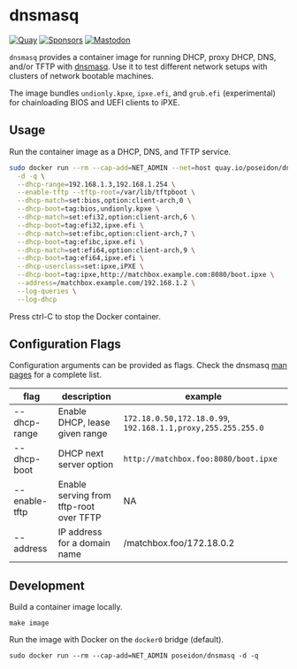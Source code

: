 # dnsmasq
[![Quay](https://img.shields.io/badge/container-quay-green)](https://quay.io/repository/poseidon/dnsmasq)
[![Sponsors](https://img.shields.io/github/sponsors/poseidon?logo=github)](https://github.com/sponsors/poseidon)
[![Mastodon](https://img.shields.io/badge/follow-news-6364ff?logo=mastodon)](https://fosstodon.org/@poseidon)

`dnsmasq` provides a container image for running DHCP, proxy DHCP, DNS, and/or TFTP with [dnsmasq](http://www.thekelleys.org.uk/dnsmasq/doc.html). Use it to test different network setups with clusters of network bootable machines.

The image bundles `undionly.kpxe`, `ipxe.efi`, and `grub.efi` (experimental) for chainloading BIOS and UEFI clients to iPXE.

## Usage

Run the container image as a DHCP, DNS, and TFTP service.

```sh
sudo docker run --rm --cap-add=NET_ADMIN --net=host quay.io/poseidon/dnsmasq \
  -d -q \
  --dhcp-range=192.168.1.3,192.168.1.254 \
  --enable-tftp --tftp-root=/var/lib/tftpboot \
  --dhcp-match=set:bios,option:client-arch,0 \
  --dhcp-boot=tag:bios,undionly.kpxe \
  --dhcp-match=set:efi32,option:client-arch,6 \
  --dhcp-boot=tag:efi32,ipxe.efi \
  --dhcp-match=set:efibc,option:client-arch,7 \
  --dhcp-boot=tag:efibc,ipxe.efi \
  --dhcp-match=set:efi64,option:client-arch,9 \
  --dhcp-boot=tag:efi64,ipxe.efi \
  --dhcp-userclass=set:ipxe,iPXE \
  --dhcp-boot=tag:ipxe,http://matchbox.example.com:8080/boot.ipxe \
  --address=/matchbox.example.com/192.168.1.2 \
  --log-queries \
  --log-dhcp
```

Press ctrl-C to stop the Docker container.

## Configuration Flags

Configuration arguments can be provided as flags. Check the dnsmasq [man pages](http://www.thekelleys.org.uk/dnsmasq/docs/dnsmasq-man.html) for a complete list.

| flag     | description | example |
|----------|-------------|---------|
| --dhcp-range | Enable DHCP, lease given range | `172.18.0.50,172.18.0.99`, `192.168.1.1,proxy,255.255.255.0` |
| --dhcp-boot | DHCP next server option | `http://matchbox.foo:8080/boot.ipxe` |
| --enable-tftp | Enable serving from tftp-root over TFTP | NA |
| --address | IP address for a domain name | /matchbox.foo/172.18.0.2 |

## Development

Build a container image locally.

```
make image
```

Run the image with Docker on the `docker0` bridge (default).

```
sudo docker run --rm --cap-add=NET_ADMIN poseidon/dnsmasq -d -q
```

